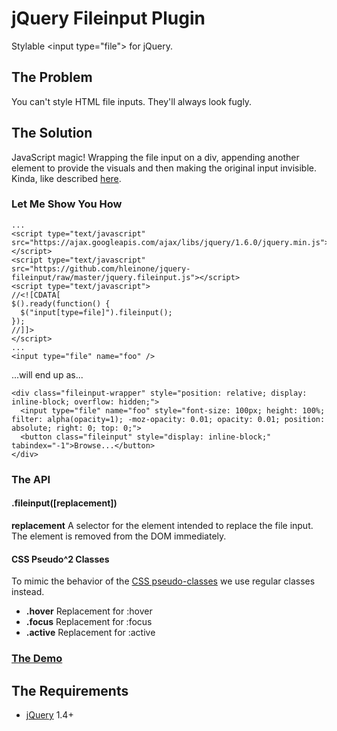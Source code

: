 # jQuery Fileinput Plugin
Stylable &lt;input type="file"&gt; for jQuery.

## The Problem
You can't style HTML file inputs. They'll always look fugly.

## The Solution
JavaScript magic! Wrapping the file input on a div, appending another element to provide the visuals and then making the original input invisible. Kinda, like described [here](http://www.viget.com/inspire/custom-file-inputs-with-a-bit-of-jquery/).
### Let Me Show You How

    ...
    <script type="text/javascript" src="https://ajax.googleapis.com/ajax/libs/jquery/1.6.0/jquery.min.js"></script>
    <script type="text/javascript" src="https://github.com/hleinone/jquery-fileinput/raw/master/jquery.fileinput.js"></script>
    <script type="text/javascript">
    //<![CDATA[
    $().ready(function() {
      $("input[type=file]").fileinput();
    });
    //]]>
    </script>
    ...
    <input type="file" name="foo" />

...will end up as...

    <div class="fileinput-wrapper" style="position: relative; display: inline-block; overflow: hidden;">
      <input type="file" name="foo" style="font-size: 100px; height: 100%; filter: alpha(opacity=1); -moz-opacity: 0.01; opacity: 0.01; position: absolute; right: 0; top: 0;">
      <button class="fileinput" style="display: inline-block;" tabindex="-1">Browse...</button>
    </div>

### The API
#### .fileinput([replacement])
**replacement** A selector for the element intended to replace the file input. The element is removed from the DOM immediately.
#### CSS Pseudo^2 Classes
To mimic the behavior of the [CSS pseudo-classes](http://www.w3schools.com/css/css_pseudo_classes.asp) we use regular classes instead.
* **.hover** Replacement for :hover
* **.focus** Replacement for :focus
* **.active** Replacement for :active

### [The Demo](http://jsfiddle.net/hleinone/UF4nr/)

## The Requirements
* [jQuery](http://jquery.com/) 1.4+

